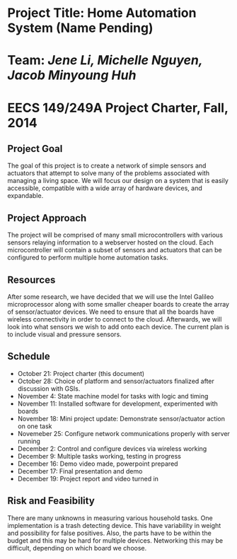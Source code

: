 # Project Title: **Home Automation System** (Name Pending)
# Team: *Jene Li, Michelle Nguyen, Jacob Minyoung Huh*
# EECS 149/249A Project Charter, Fall, 2014

## **Project Goal**
The goal of this project is to create a network of simple sensors and actuators that attempt to solve many of the problems associated with managing a living space. We will focus our design on a system that is easily accessible, compatible with a wide array of hardware devices, and expandable.

## **Project Approach**
The project will be comprised of many small microcontrollers with various sensors relaying information to a webserver hosted on the cloud. Each microcontroller will contain a subset of sensors and actuators that can be configured to perform multiple home automation tasks.

## **Resources**
After some research, we have decided that we will use the Intel Galileo microprocessor along with some smaller cheaper boards to create the array of sensor/actuator devices. We need to ensure that all the boards have wireless connectivity in order to connect to the cloud. Afterwards, we will look into what sensors we wish to add onto each device. The current plan is to include visual and pressure sensors.

## **Schedule**
* October 21: Project charter (this document)
* October 28: Choice of platform and sensor/actuators finalized after discussion with GSIs.
* November 4: State machine model for tasks with logic and timing
* November 11: Installed software for development, experimented with boards
* November 18: Mini project update: Demonstrate sensor/actuator action on one task
* Novemeber 25: Configure network communications properly with server running
* December 2: Control and configure devices via wireless working 
* December 9: Multiple tasks working, testing in progress
* December 16: Demo video made, powerpoint prepared
* December 17: Final presentation and demo
* December 19: Project report and video turned in

## **Risk and Feasibility**
There are many unknowns in measuring various household tasks. One implementation is a trash detecting device. This have variability in weight and possibility for false positives. Also, the parts have to be within the budget and this may be hard for multiple devices. Networking this may be difficult, depending on which board we choose. 